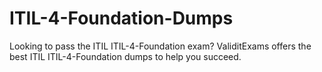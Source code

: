 # ITIL-4-Foundation-Dumps
Looking to pass the ITIL ITIL-4-Foundation exam? ValiditExams offers the best ITIL ITIL-4-Foundation dumps to help you succeed. 
